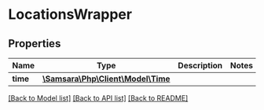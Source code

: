 # LocationsWrapper

## Properties
Name | Type | Description | Notes
------------ | ------------- | ------------- | -------------
**time** | [**\Samsara\Php\Client\Model\Time**](Time.md) |  | 

[[Back to Model list]](../../README.md#documentation-for-models) [[Back to API list]](../../README.md#documentation-for-api-endpoints) [[Back to README]](../../README.md)

